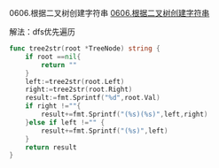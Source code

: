 0606.根据二叉树创建字符串
[0606.根据二叉树创建字符串](https://leetcode-cn.com/problems/construct-string-from-binary-tree/)



解法：dfs优先遍历

```go
func tree2str(root *TreeNode) string {
	if root ==nil{
		return ""
	}
	left:=tree2str(root.Left)
	right:=tree2str(root.Right)
	result:=fmt.Sprintf("%d",root.Val)
	if right !=""{
		result+=fmt.Sprintf("(%s)(%s)",left,right)
	}else if left !="" {
		result+=fmt.Sprintf("(%s)",left)
	}
	return result
}
```
